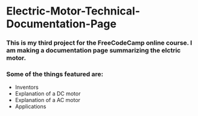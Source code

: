 # Electric-Motor-Technical-Documentation-Page
### This is my third project for the FreeCodeCamp online course. I am making a documentation page summarizing the elctric motor.
### Some of the things featured are:
- Inventors
- Explanation of a DC motor
- Explanation of a AC motor
- Applications
